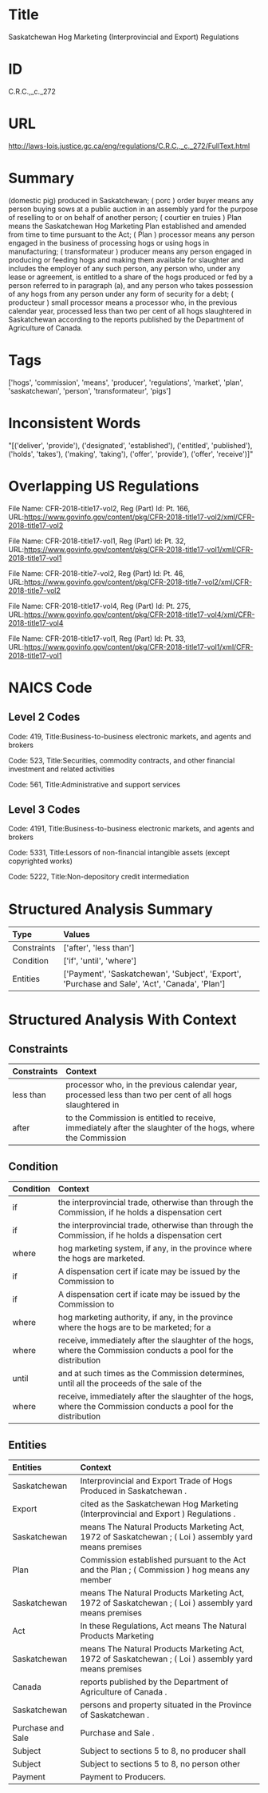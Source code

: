 # Title
Saskatchewan Hog Marketing (Interprovincial and Export) Regulations


# ID
C.R.C.,_c._272

# URL
http://laws-lois.justice.gc.ca/eng/regulations/C.R.C.,_c._272/FullText.html


# Summary
(domestic pig) produced in Saskatchewan; ( porc ) order buyer  means any person buying sows at a public auction in an assembly yard for the purpose of reselling to or on behalf of another person; ( courtier en truies ) Plan  means the Saskatchewan Hog Marketing Plan established and amended from time to time pursuant to the Act; ( Plan ) processor  means any person engaged in the business of processing hogs or using hogs in manufacturing; ( transformateur ) producer  means any person engaged in producing or feeding hogs and making them available for slaughter and includes the employer of any such person, any person who, under any lease or agreement, is entitled to a share of the hogs produced or fed by a person referred to in paragraph (a), and any person who takes possession of any hogs from any person under any form of security for a debt; ( producteur ) small processor  means a processor who, in the previous calendar year, processed less than two per cent of all hogs slaughtered in Saskatchewan according to the reports published by the Department of Agriculture of Canada.


# Tags
['hogs', 'commission', 'means', 'producer', 'regulations', 'market', 'plan', 'saskatchewan', 'person', 'transformateur', 'pigs']


# Inconsistent Words
"[('deliver', 'provide'), ('designated', 'established'), ('entitled', 'published'), ('holds', 'takes'), ('making', 'taking'), ('offer', 'provide'), ('offer', 'receive')]"


# Overlapping US Regulations
File Name: CFR-2018-title17-vol2, Reg (Part) Id: Pt. 166, URL:https://www.govinfo.gov/content/pkg/CFR-2018-title17-vol2/xml/CFR-2018-title17-vol2

File Name: CFR-2018-title17-vol1, Reg (Part) Id: Pt. 32, URL:https://www.govinfo.gov/content/pkg/CFR-2018-title17-vol1/xml/CFR-2018-title17-vol1

File Name: CFR-2018-title7-vol2, Reg (Part) Id: Pt. 46, URL:https://www.govinfo.gov/content/pkg/CFR-2018-title7-vol2/xml/CFR-2018-title7-vol2

File Name: CFR-2018-title17-vol4, Reg (Part) Id: Pt. 275, URL:https://www.govinfo.gov/content/pkg/CFR-2018-title17-vol4/xml/CFR-2018-title17-vol4

File Name: CFR-2018-title17-vol1, Reg (Part) Id: Pt. 33, URL:https://www.govinfo.gov/content/pkg/CFR-2018-title17-vol1/xml/CFR-2018-title17-vol1




# NAICS Code
## Level 2 Codes
Code: 419, Title:Business-to-business electronic markets, and agents and brokers

Code: 523, Title:Securities, commodity contracts, and other financial investment and related activities

Code: 561, Title:Administrative and support services




## Level 3 Codes
Code: 4191, Title:Business-to-business electronic markets, and agents and brokers

Code: 5331, Title:Lessors of non-financial intangible assets (except copyrighted works)

Code: 5222, Title:Non-depository credit intermediation







# Structured Analysis Summary
| Type        | Values                                                                                         |
|:------------|:-----------------------------------------------------------------------------------------------|
| Constraints | ['after', 'less than']                                                                         |
| Condition   | ['if', 'until', 'where']                                                                       |
| Entities    | ['Payment', 'Saskatchewan', 'Subject', 'Export', 'Purchase and Sale', 'Act', 'Canada', 'Plan'] |


# Structured Analysis With Context
 


## Constraints
| Constraints   | Context                                                                                                     |
|:--------------|:------------------------------------------------------------------------------------------------------------|
| less than     | processor who, in the previous calendar year, processed less than two per cent of all hogs slaughtered in   |
| after         | to the Commission is entitled to receive, immediately after the slaughter of the hogs, where the Commission |


## Condition
| Condition   | Context                                                                                                         |
|:------------|:----------------------------------------------------------------------------------------------------------------|
| if          | the interprovincial trade, otherwise than through the Commission, if  he holds a dispensation cert              |
| if          | the interprovincial trade, otherwise than through the Commission, if  he holds a dispensation cert              |
| where       | hog marketing system, if any, in the province where  the hogs are marketed.                                     |
| if          | A dispensation cert if icate may be issued by the Commission to                                                 |
| if          | A dispensation cert if icate may be issued by the Commission to                                                 |
| where       | hog marketing authority, if any, in the province where the hogs are to be marketed; for a                       |
| where       | receive, immediately after the slaughter of the hogs, where the Commission conducts a pool for the distribution |
| until       | and at such times as the Commission determines, until all the proceeds of the sale of the                       |
| where       | receive, immediately after the slaughter of the hogs, where the Commission conducts a pool for the distribution |


## Entities
| Entities          | Context                                                                                               |
|:------------------|:------------------------------------------------------------------------------------------------------|
| Saskatchewan      | Interprovincial and Export Trade of Hogs Produced in Saskatchewan .                                   |
| Export            | cited as the Saskatchewan Hog Marketing (Interprovincial and Export ) Regulations .                   |
| Saskatchewan      | means The Natural Products Marketing Act, 1972 of Saskatchewan ; ( Loi ) assembly yard means premises |
| Plan              | Commission established pursuant to the Act and the Plan ; ( Commission ) hog means any member         |
| Saskatchewan      | means The Natural Products Marketing Act, 1972 of Saskatchewan ; ( Loi ) assembly yard means premises |
| Act               | In these Regulations,  Act   means  The Natural Products Marketing                                    |
| Saskatchewan      | means The Natural Products Marketing Act, 1972 of Saskatchewan ; ( Loi ) assembly yard means premises |
| Canada            | reports published by the Department of Agriculture of Canada .                                        |
| Saskatchewan      | persons and property situated in the Province of Saskatchewan .                                       |
| Purchase and Sale | Purchase and Sale .                                                                                   |
| Subject           | Subject to sections 5 to 8, no producer shall                                                         |
| Subject           | Subject to sections 5 to 8, no person other                                                           |
| Payment           | Payment  to Producers.                                                                                |


